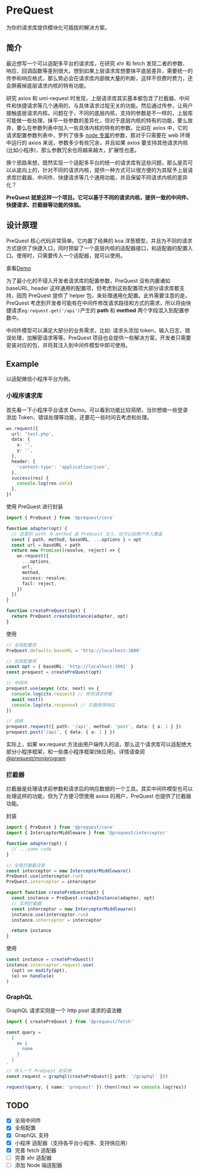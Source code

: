 # PreQuest

为你的请求库提供模块化可插拔的解决方案。

## 简介

最近想写一个可以适配多平台的请求库，在研究 xhr 和 fetch 发现二者的参数、响应、回调函数等差别很大。想到如果上层请求库想要抹平底层差异，需要统一的传参和响应格式，那么势必会在请求库内部做大量的判断，这样不但费时费力，还会屏蔽掉底层请求内核的特有功能。

研究 axios 和 umi-request 时发现，上层请求库其实基本都包含了拦截器、中间件和快捷请求等几个通用的，与具体请求过程无关的功能。然后通过传参，让用户接触底层请求内核。问题在于，不同的底层内核，支持的参数是不一样的，上层库可能做一些处理，抹平一些参数的差异化，但对于底层内核的特有的功能，要么放弃，要么在参数列表中加入一些具体内核的特有的参数。比如在 axios 中，它的请求配置参数列表中，罗列了很多 [node 专属](https://axios-http.com/docs/req_config)的参数，那对于只需要在 web 环境中运行的 axios 来说，参数多少有些冗余，并且如果 axios 要支持其他请求内核(比如小程序)，那么参数冗余也将越来越大，扩展性也差。

换个思路来想，既然实现一个适配多平台的统一的请求库有这些问题，那么是否可以从底向上的，针对不同的请求内核，提供一种方式可以很方便的为其赋予上层请求库拦截器、中间件、快捷请求等几个通用功能，并且保留不同请求内核的差异化？

**PreQuest 就是这样一个项目。它可以基于不同的请求内核，提供一致的中间件、快捷请求、拦截器等功能的体验。**

## 设计原理

PreQuest 核心代码非常简单。它内置了经典的 koa 洋葱模型，并且为不同的请求方式提供了快捷入口，同时预留了一个底层内核的适配器接口，和适配器的配置入口。使用时，只需要传入一个适配器，就可以使用。

查看[Demo](#Example)

为了最小化的不侵入开发者请求库的配置参数，PreQuest 没有内置诸如 baseURL, header 这样通用的配置项，但考虑到这些配置项大部分请求库都支持，因而 PreQuest 提供了 helper 包，来处理通用化配置。此外需要注意的是，PreQuest 考虑到开发者可能有在中间件修改请求路径和方式的需求，所以将由快捷请求`eg:request.get('/api')`产生的 **path** 和 **method** 两个字段混入到配置参数中。

中间件模型可以满足大部分的业务需求，比如: 请求头添加 token，输入日志，错误处理，加解密请求等等。PreQuest 项目也会提供一些解决方案，开发者只需要安装对应的包，并将其注入到中间件模型中即可使用。

## Example

以适配微信小程序平台为例。

### 小程序请求库

首先看一下小程序平台请求 Demo。可以看到功能比较简陋，当你想做一些登录添加 Token，错误处理等功能，还要花一些时间去考虑和处理。

```ts
wx.request({
  url: 'test.php',
  data: {
    x: '',
    y: '',
  },
  header: {
    'content-type': 'application/json',
  },
  success(res) {
    console.log(res.data)
  },
})
```

使用 PreQuest 进行封装

```ts
import { PreQuest } from '@prequest/core'

function adapter(opt) {
  // 这里的 path 与 method 由 PreQuest 注入，也可以由用户传入覆盖
  const { path, method, baseURL, ...options } = opt
  const url = baseURL + path
  return new Promise((resolve, reject) => {
    wx.request({
      ...options,
      url,
      method,
      success: resolve,
      fail: reject,
    })
  })
}

function createPreQuest(opt) {
  return PreQuest.createInstance(adapter, opt)
}
```

使用

```ts
// 全局配置项
PreQuest.defaults.baseURL = 'http://localhost:3000'

// 实例配置项
const opt = { baseURL: 'http://localhost:3001' }
const prequest = createPreQuest(opt)

// 中间件
prequest.use(async (ctx, next) => {
  console.log(ctx.request) // 修改请求参数
  await next()
  console.log(ctx.response) // 拦截修改响应
})

// 调用
prequest.request({ path: '/api', method: 'post', data: { a: 1 } })
prequest.post('/api', { data: { a: 1 } })
```

实际上，如果 wx.request 方法由用户端传入的话，那么这个请求库可以适配绝大部分小程序框架，和一些类小程序框架(快应用)。详情请查阅[@prequest/miniprogram](./packages/miniprogram/src/index.ts)

### 拦截器

拦截器是处理请求前参数和请求后的响应数据的一个工具。其实中间件模型也可以处理这样的功能，但为了方便习惯使用 axios 的用户，PreQuest 也提供了拦截器功能。

封装

```ts
import { PreQuest } from '@prequest/core'
import { InterceptorMiddleware } from '@prequest/interceptor'

function adapter(opt) {
  // ...some code
}

// 全局拦截器注册
const interceptor = new InterceptorMiddleware()
PreQuest.use(interceptor.run)
PreQuest.interceptor = interceptor

export function createPreQuest(opt) {
  const instance = PreQuest.createInstance(adapter, opt)
  // 实例拦截器
  const interceptor = new InterceptorMiddleware()
  instance.use(interceptor.run)
  instance.interceptor = interceptor

  return instance
}
```

使用

```ts
const instance = createPreQuest()
instance.interceptor.request.use(
  (opt) => modify(opt),
  (e) => handle(e)
)
```

### GraphQL

GraphQL 请求实则是一个 http post 请求的语法糖

```ts
import { createPreQuest } from '@prequest/fetch'

const query = `
  {
    me {
      name
    }
  }
`
// 传入一个 PreQuest 的实例
const request = graphql(createPreQuest({ path: '/graphql' }))

request(query, { name: 'prequest' }).then((res) => console.log(res))
```

## TODO

- [x] 全局中间件
- [x] 全局配置
- [x] GraphQL 支持
- [x] 小程序 适配器（支持各平台小程序、支持快应用）
- [x] 完善 fetch 适配器
- [ ] 完善 xhr 适配器
- [ ] 添加 Node 端适配器
